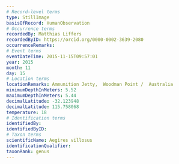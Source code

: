 ```yaml
---
# Record-level terms
type: StillImage
basisOfRecord: HumanObservation
# Occurrence terms
recordedBy: Matthias Liffers
recordedByID: https://orcid.org/0000-0002-3639-2080
occurrenceRemarks: 
# Event terms
eventDateTime: 2015-11-15T09:57:01
year: 2015
month: 11
day: 15
# Location terms
locationRemarks: Ammunition Jetty,  Woodman Point /  Australia
minimumDepthInMeters: 5.52
maximumDepthInMeters: 5.44
decimalLatitude: -32.123948
decimalLatitude: 115.758068
temperature: 18
# Identification terms
identifiedBy: 
identifiedByID: 
# Taxon terms
scientificName: Aegires villosus
identificationQualifier: 
taxonRank: genus
---
```

